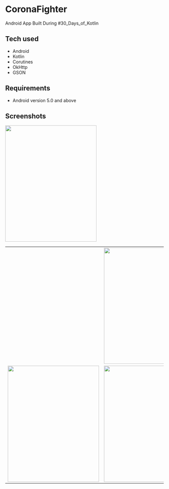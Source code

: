 # CoronaFighter
Android App Built During #30_Days_of_Kotlin

## Tech used
- Android 
- Kotlin
- Corutines
- OkHttp
- GSON

## Requirements
* Android version 5.0 and above

## Screenshots

<img src="./Screenshot/1" height = "370" width="290">
<table>
  <tr>
    <td></td>
    <td><img src="./Screenshots/2" height = "370" width="290"></td>
    <td><img src="./Screenshots/3" height = "370" width="290"></td>
  </tr>
  <tr>
    <td><img src="./Screenshots/4.jpg" height = "370" width="290"></td>
    <td><img src="./Screenshots/5.jpeg" height = "370" width="290"></td>
  </tr>
</table>

